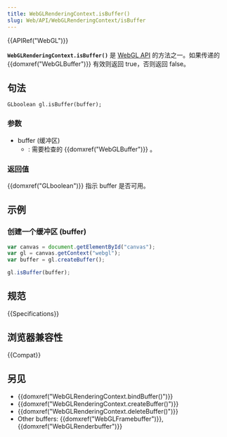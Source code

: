 ```yaml
---
title: WebGLRenderingContext.isBuffer()
slug: Web/API/WebGLRenderingContext/isBuffer
---
```


{{APIRef("WebGL")}}

**`WebGLRenderingContext.isBuffer()`** 是 [WebGL API](/zh-CN/docs/Web/API/WebGL_API) 的方法之一。如果传递的 {{domxref("WebGLBuffer")}} 有效则返回 true，否则返回 false。

## 句法

```plain
GLboolean gl.isBuffer(buffer);
```

### 参数

- buffer (缓冲区)
  - : 需要检查的 {{domxref("WebGLBuffer")}} 。

### 返回值

{{domxref("GLboolean")}} 指示 buffer 是否可用。

## 示例

### 创建一个缓冲区 (buffer)

```js
var canvas = document.getElementById("canvas");
var gl = canvas.getContext("webgl");
var buffer = gl.createBuffer();

gl.isBuffer(buffer);
```

## 规范

{{Specifications}}

## 浏览器兼容性

{{Compat}}

## 另见

- {{domxref("WebGLRenderingContext.bindBuffer()")}}
- {{domxref("WebGLRenderingContext.createBuffer()")}}
- {{domxref("WebGLRenderingContext.deleteBuffer()")}}
- Other buffers: {{domxref("WebGLFramebuffer")}}, {{domxref("WebGLRenderbuffer")}}
